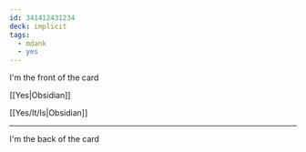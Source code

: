 ```yaml
---
id: 341412431234
deck: implicit
tags:
  - mdank
  - yes
---
```


I'm the front of the card

[[Yes|Obsidian]]

[[Yes/It/Is|Obsidian]]

---

I'm the back of the card
